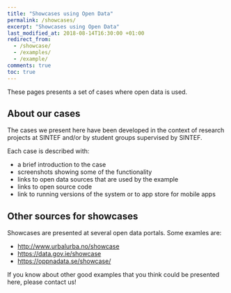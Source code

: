 ```yaml
---
title: "Showcases using Open Data"
permalink: /showcases/
excerpt: "Showcases using Open Data"
last_modified_at: 2018-08-14T16:30:00 +01:00
redirect_from:
  - /showcase/
  - /examples/
  - /example/
comments: true
toc: true
---
```

These pages presents a set of cases where open data is used. 

## About our cases
The cases we present here have been developed in the context of research projects at SINTEF and/or by student groups supervised by SINTEF.

Each case is described with:
- a brief introduction to the case
- screenshots showing some of the functionality
- links to open data sources that are used by the example
- links to open source code
- link to running versions of the system or to app store for mobile apps

## Other sources for showcases
Showcases are presented at several open data portals. Some examles are:
- http://www.urbalurba.no/showcase
- https://data.gov.ie/showcase
- https://oppnadata.se/showcase/

If you know about other good examples that you think could be presented here, please contact us!

